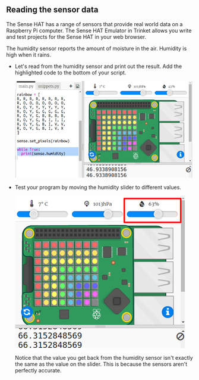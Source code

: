 ## Reading the sensor data

The Sense HAT has a range of sensors that provide real world data on a Raspberry Pi computer. The Sense HAT Emulator in Trinket allows you write and test projects for the Sense HAT in your web browser.

The humidity sensor reports the amount of moisture in the air. Humidity is high when it rains.

+ Let's read from the humidity sensor and print out the result. Add the highlighted code to the bottom of your script.
    
    ![스크린샷](images/rainbow-humid.png)

+ Test your program by moving the humidity slider to different values.
    
    ![스크린샷](images/rainbow-slider.png)
    
    Notice that the value you get back from the humidity sensor isn't exactly the same as the value on the slider. This is because the sensors aren't perfectly accurate.